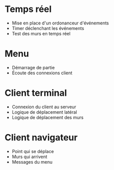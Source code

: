 # Temps réel
* Mise en place d'un ordonanceur d'événements
* Timer déclenchant les événements
* Test des murs en temps réel

# Menu
* Démarrage de partie
* Écoute des connexions client

# Client terminal
* Connexion du client au serveur
* Logique de déplacement latéral
* Logique de déplacement des murs

# Client navigateur
* Point qui se déplace
* Murs qui arrivent
* Messages du menu
